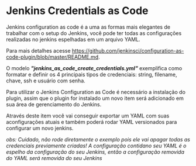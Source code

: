 # Jenkins Credentials as Code

Jenkins configuration as code é a uma as formas mais elegantes de trabalhar com o setup do Jenkins, você pode ter todas as configurações realizadas no jenkins espelhadas em um arquivo YAML.

Para mais detalhes acesse https://github.com/jenkinsci/configuration-as-code-plugin/blob/master/README.md.

O modelo ***"jenkins_as_code_create_credentials.yml"*** exemplifica como formatar e definir os 4 principais tipos de credenciais: string, filename, chave, ssh e usuário com senha.

Para utilizar o Jenkins Configuration as Code é necessário a instalação do plugin, assim que o plugin for instalado um novo item será adicionado em sua área de gerenciamento do Jenkins.

Através deste item você vai conseguir exportar um YAML com suas aconfigurações atuais e também poderá rodar YAML versionados para configurar um novo jenkins.

*obs: Cuidado, não rode diretamente o exemplo pois ele vai apagar todas as credenciais previamente criadas! A configuração contidano seu YAML é o espelho da configuração do seu Jenkins, então a configuração removida do YAML será removida do seu Jenkins* 

